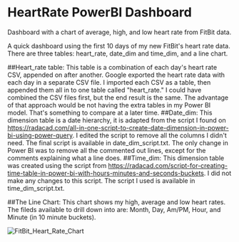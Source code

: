 # HeartRate PowerBI Dashboard
Dashboard with a chart of average, high, and low heart rate from FitBit data.

A quick dashboard using the first 10 days of my new FitBit's heart rate data. There are three tables: heart_rate, date_dim and time_dim, and a line chart.

##Heart_rate table: 
This table is a combination of each day's heart rate CSV, appended on after another. Google exported the heart rate data with each day in a separate CSV file. I imported each CSV as a table, then appended them all in to one table called "heart_rate." I could have combined the CSV files first, but the end result is the same. The advantage of that approach would be not having the extra tables in my Power BI model. That's something to compare at a later time.
##Date_dim: 
This dimension table is a date hierarchy, it is adapted from the script I found on https://radacad.com/all-in-one-script-to-create-date-dimension-in-power-bi-using-power-query. I edited the script to remove all the columns I didn't need. The final script is available in date_dim_script.txt. The only change in Power BI was to remove all the commented out lines, except for the comments explaining what a line does.
##Time_dim: 
This dimension table was created using the script from https://radacad.com/script-for-creating-time-table-in-power-bi-with-hours-minutes-and-seconds-buckets. I did not make any changes to this script. The script I used is available in time_dim_script.txt.

##The Line Chart: 
This chart shows my high, average and low heart rates. The fileds available to drill down into are: Month, Day, Am/PM, Hour, and Minute (in 10 minute buckets).

![FitBit_Heart_Rate_Chart](https://github.com/user-attachments/assets/a1f85a1b-cfc7-4b57-b628-6ac5fab76579)


